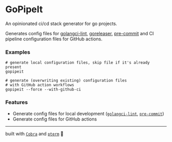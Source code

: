 # GoPipeIt

An opinionated ci/cd stack generator for go projects.

Generates config files for [golangci-lint](https://github.com/golangci/golangci-lint),
[goreleaser](https://github.com/goreleaser/goreleaser), [pre-commit](https://github.com/pre-commit/pre-commit)
and CI pipeline configuration files for GitHub actions.

### Examples

```shell
# generate local configuration files, skip file if it's already present
gopipeit

# generate (overwriting existing) configuration files
# with GitHub action workflows
gopipeit --force --with-github-ci
```

### Features

- Generate config files for local development ([`golangci-lint`](https://github.com/golangci/golangci-lint), [`pre-commit`](https://github.com/pre-commit/pre-commit))
- Generate config files for GitHub actions

---

built with [`Cobra`](https://github.com/spf13/cobra) and [`pterm`](https://github.com/pterm/pterm) 🖤
